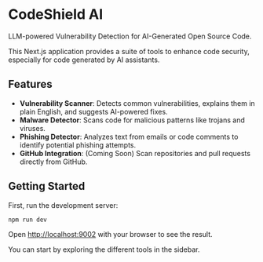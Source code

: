 # CodeShield AI

LLM-powered Vulnerability Detection for AI-Generated Open Source Code.

This Next.js application provides a suite of tools to enhance code security, especially for code generated by AI assistants.

## Features

- **Vulnerability Scanner**: Detects common vulnerabilities, explains them in plain English, and suggests AI-powered fixes.
- **Malware Detector**: Scans code for malicious patterns like trojans and viruses.
- **Phishing Detector**: Analyzes text from emails or code comments to identify potential phishing attempts.
- **GitHub Integration**: (Coming Soon) Scan repositories and pull requests directly from GitHub.

## Getting Started

First, run the development server:

```bash
npm run dev
```

Open [http://localhost:9002](http://localhost:9002) with your browser to see the result.

You can start by exploring the different tools in the sidebar.
